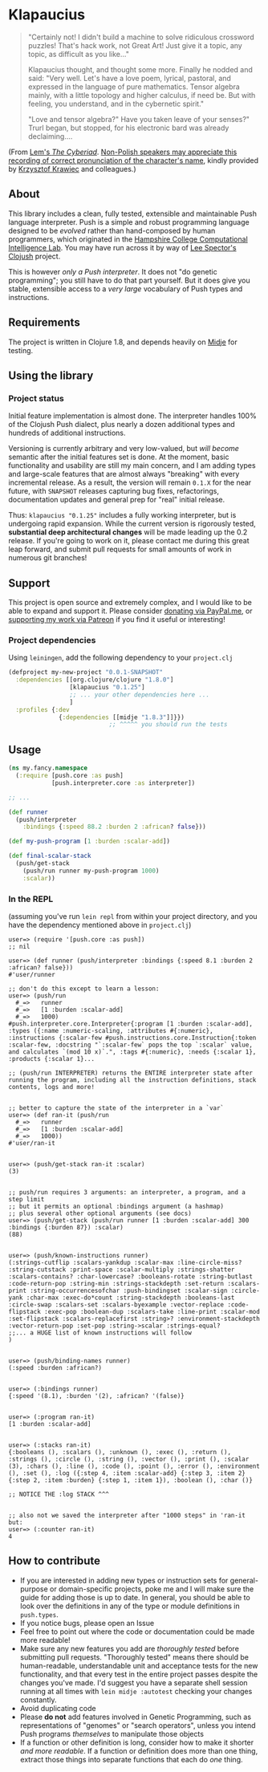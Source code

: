 # Klapaucius

> "Certainly not! I didn't build a machine to solve ridiculous crossword puzzles! That's hack work, not Great Art! Just give it a topic, any topic, as difficult as you like..."
>
> Klapaucius thought, and thought some more. Finally he nodded and said:
"Very well. Let's have a love poem, lyrical, pastoral, and expressed in the language of pure mathematics. Tensor algebra mainly, with a little topology and higher calculus, if need be. But with feeling, you understand, and in the cybernetic spirit."
>
> "Love and tensor algebra?" Have you taken leave of your senses?" Trurl began, but stopped, for his electronic bard was already declaiming....

(From [Lem's _The Cyberiad_](https://en.wikipedia.org/wiki/The_Cyberiad). [Non-Polish speakers may appreciate this recording of correct pronunciation of the character's name](./klapaucius.m4a), kindly provided by [Krzysztof Krawiec](http://www.cs.put.poznan.pl/kkrawiec/) and colleagues.)

## About

This library includes a clean, fully tested, extensible and maintainable Push language interpreter. Push is a simple and robust programming language designed to be _evolved_ rather than hand-composed by human programmers, which originated in the [Hampshire College Computational Intelligence Lab](http://sites.hampshire.edu/ci-lab/). You may have run across it by way of [Lee Spector's Clojush](https://github.com/lspector/Clojush) project.

This is however _only a Push interpreter_. It does not "do genetic programming"; you still have to do that part yourself. But it does give you stable, extensible access to a _very large_ vocabulary of Push types and instructions.

## Requirements

The project is written in Clojure 1.8, and depends heavily on [Midje](https://github.com/marick/Midje/) for testing.

## Using the library

### Project status

Initial feature implementation is almost done. The interpreter handles 100% of the Clojush Push dialect, plus nearly a dozen additional types and hundreds of additional instructions.

Versioning is currently arbitrary and very low-valued, but _will become_ semantic after the initial features set is done. At the moment, basic functionality and usability are still my main concern, and I am adding types and large-scale features that are almost always "breaking" with every incremental release. As a result, the version will remain `0.1.X` for the near future, with `SNAPSHOT` releases capturing bug fixes, refactorings, documentation updates and general prep for "real" initial release.

Thus: `klapaucius "0.1.25"` includes a fully working interpreter, but is undergoing rapid expansion. While the current version is rigorously tested,  **substantial deep architectural changes** will be made leading up the 0.2 release. If you're going to work on it, please contact me during this great leap forward, and submit pull requests for small amounts of work in numerous git branches!

## Support

This project is open source and extremely complex, and I would like to be able to expand and support it. Please consider [donating via PayPal.me](https://www.paypal.me/BillTozier), or [supporting my work via Patreon](https://www.patreon.com/vaguery) if you find it useful or interesting!

### Project dependencies

Using `leiningen`, add the following dependency to your `project.clj`

```clojure
(defproject my-new-project "0.0.1-SNAPSHOT"
  :dependencies [[org.clojure/clojure "1.8.0"]
                 [klapaucius "0.1.25"]
                 ;; ... your other dependencies here ...
                 ]
  :profiles {:dev
              {:dependencies [[midje "1.8.3"]]}})
                            ;; ^^^^^ you should run the tests
```

## Usage

```clojure
(ns my.fancy.namespace
  (:require [push.core :as push]
            [push.interpreter.core :as interpreter])

;; ...

(def runner
  (push/interpreter
    :bindings {:speed 88.2 :burden 2 :african? false}))

(def my-push-program [1 :burden :scalar-add])

(def final-scalar-stack
  (push/get-stack
    (push/run runner my-push-program 1000)
    :scalar))
```

### In the REPL

(assuming you've run `lein repl` from within your project directory, and you have the dependency mentioned above in `project.clj`)

```text
user=> (require '[push.core :as push])
;; nil

user=> (def runner (push/interpreter :bindings {:speed 8.1 :burden 2 :african? false}))
#'user/runner

;; don't do this except to learn a lesson:
user=> (push/run
  #_=>   runner
  #_=>   [1 :burden :scalar-add]
  #_=>   1000)
#push.interpreter.core.Interpreter{:program [1 :burden :scalar-add], :types ({:name :numeric-scaling, :attributes #{:numeric}, :instructions {:scalar-few #push.instructions.core.Instruction{:token :scalar-few, :docstring "`:scalar-few` pops the top `:scalar` value, and calculates `(mod 10 x)`.", :tags #{:numeric}, :needs {:scalar 1}, :products {:scalar 1}...

;; (push/run INTERPRETER) returns the ENTIRE interpreter state after running the program, including all the instruction definitions, stack contents, logs and more!


;; better to capture the state of the interpreter in a `var`
user=> (def ran-it (push/run
  #_=>   runner
  #_=>   [1 :burden :scalar-add]
  #_=>   1000))
#'user/ran-it


user=> (push/get-stack ran-it :scalar)
(3)


;; push/run requires 3 arguments: an interpreter, a program, and a step limit
;; but it permits an optional :bindings argument (a hashmap)
;; plus several other optional arguments (see docs)
user=> (push/get-stack (push/run runner [1 :burden :scalar-add] 300 :bindings {:burden 87}) :scalar)
(88)


user=> (push/known-instructions runner)
(:strings-cutflip :scalars-yankdup :scalar-max :line-circle-miss?  :string-cutstack :print-space :scalar-multiply :strings-shatter :scalars-contains? :char-lowercase? :booleans-rotate :string-butlast :code-return-pop :string-min :strings-stackdepth :set-return :scalars-print :string-occurrencesofchar :push-bindingset :scalar-sign :circle-yank :char-max :exec-do*count :string-stackdepth :booleans-last :circle-swap :scalars-set :scalars-byexample :vector-replace :code-flipstack :exec-pop :boolean-dup :scalars-take :line-print :scalar-mod :set-flipstack :scalars-replacefirst :string>? :environment-stackdepth :vector-return-pop :set-pop :string->scalar :strings-equal?
;;... a HUGE list of known instructions will follow
)


user=> (push/binding-names runner)
(:speed :burden :african?)


user=> (:bindings runner)
{:speed '(8.1), :burden '(2), :african? '(false)}


user=> (:program ran-it)
[1 :burden :scalar-add]


user=> (:stacks ran-it)
{:booleans (), :scalars (), :unknown (), :exec (), :return (), :strings (), :circle (), :string (), :vector (), :print (), :scalar (3), :chars (), :line (), :code (), :point (), :error (), :environment (), :set (), :log ({:step 4, :item :scalar-add} {:step 3, :item 2} {:step 2, :item :burden} {:step 1, :item 1}), :boolean (), :char ()}

;; NOTICE THE :log STACK ^^^


;; also not we saved the interpreter after "1000 steps" in 'ran-it but:
user=> (:counter ran-it)
4
```


## How to contribute

- If you are interested in adding new types or instruction sets for general-purpose or domain-specific projects, poke me and I will make sure the guide for adding those is up to date. In general, you should be able to look over the definitions in any of the type or module definitions in `push.types`.
- If you notice bugs, please open an Issue
- Feel free to point out where the code or documentation could be made more readable!
- Make sure any new features you add are _thoroughly tested_ before submitting pull requests. "Thoroughly tested" means there should be human-readable, understandable unit and acceptance tests for the new functionality, and that every test in the entire project passes despite the changes you've made. I'd suggest you have a separate shell session running at all times with `lein midje :autotest` checking your changes constantly.
- Avoid duplicating code
- Please **do not** add features involved in Genetic Programming, such as representations of "genomes" or "search operators", unless you intend Push programs _themselves_ to manipulate those objects
- If a function or other definition is long, consider how to make it shorter _and more readable_. If a function or definition does more than one thing, extract those things into separate functions that each do _one_ thing.
